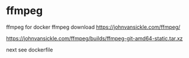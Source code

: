# ffmpeg
ffmpeg for docker
ffmpeg download
https://johnvansickle.com/ffmpeg/

https://johnvansickle.com/ffmpeg/builds/ffmpeg-git-amd64-static.tar.xz


next  see dockerfile
